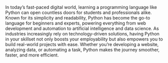 In today’s fast-paced digital world, learning a programming language like Python can open countless doors for students and professionals alike. Known for its simplicity and readability, Python has become the go-to language for beginners and experts, powering everything from web development and automation to artificial intelligence and data science. As industries increasingly rely on technology-driven solutions, having Python in your skillset not only boosts your employability but also empowers you to build real-world projects with ease. Whether you’re developing a website, analyzing data, or automating a task, Python makes the journey smoother, faster, and more efficient.
